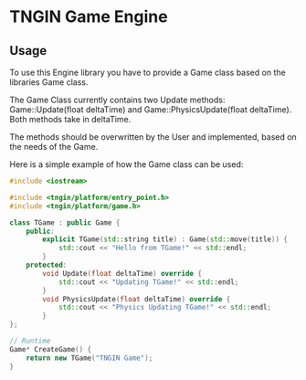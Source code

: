 # TNGIN Game Engine

## Usage
To use this Engine library you have to provide a Game class based on the libraries Game class.

The Game Class currently contains two Update methods: Game::Update(float deltaTime) and Game::PhysicsUpdate(float deltaTime). Both methods take in deltaTime.

The methods should be overwritten by the User and implemented, based on the needs of the Game.

Here is a simple example of how the Game class can be used:

```cpp
#include <iostream>

#include <tngin/platform/entry_point.h>
#include <tngin/platform/game.h>

class TGame : public Game {
    public:
        explicit TGame(std::string title) : Game(std::move(title)) {
            std::cout << "Hello from TGame!" << std::endl;
        }
    protected:
        void Update(float deltaTime) override {
            std::cout << "Updating TGame!" << std::endl;
        }
        void PhysicsUpdate(float deltaTime) override {
            std::cout << "Physics Updating TGame!" << std::endl;
        }
};

// Runtime
Game* CreateGame() {
    return new TGame("TNGIN Game");
}
```
